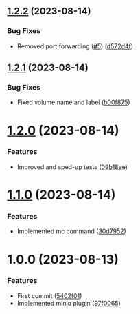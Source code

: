 ## [1.2.2](https://github.com/oblakstudio/ddev-minio/compare/v1.2.1...v1.2.2) (2023-08-14)


### Bug Fixes

* Removed port forwarding ([#5](https://github.com/oblakstudio/ddev-minio/issues/5)) ([d572d4f](https://github.com/oblakstudio/ddev-minio/commit/d572d4ff0ae81a1be9086cb0aaa0e0c878bbf758))

## [1.2.1](https://github.com/oblakstudio/ddev-minio/compare/v1.2.0...v1.2.1) (2023-08-14)


### Bug Fixes

* Fixed volume name and label ([b00f875](https://github.com/oblakstudio/ddev-minio/commit/b00f875ffd27fcced24a20b3a32a10543e8f42fb))

# [1.2.0](https://github.com/oblakstudio/ddev-minio/compare/v1.1.0...v1.2.0) (2023-08-14)


### Features

* Improved and sped-up tests ([09b18ee](https://github.com/oblakstudio/ddev-minio/commit/09b18ee657f41d5b79e4d41044b16309202f2aaa))

# [1.1.0](https://github.com/oblakstudio/ddev-minio/compare/v1.0.0...v1.1.0) (2023-08-14)


### Features

* Implemented mc command ([30d7952](https://github.com/oblakstudio/ddev-minio/commit/30d795214cc4b1e5151383fce17258829055c7bc))

# 1.0.0 (2023-08-13)


### Features

* First commit ([5402f01](https://github.com/oblakstudio/ddev-minio/commit/5402f01f2aa2c6862c9b36ff277488e2e1b57d7b))
* Implemented minio plugin ([97f0065](https://github.com/oblakstudio/ddev-minio/commit/97f0065af6a7582558ede2ffee14228221f74e1c))
